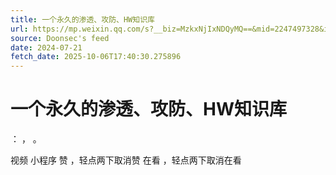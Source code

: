 ```yaml
---
title: 一个永久的渗透、攻防、HW知识库
url: https://mp.weixin.qq.com/s?__biz=MzkxNjIxNDQyMQ==&mid=2247497328&idx=1&sn=d20bed68ee0f237e4cd325469c228ced
source: Doonsec's feed
date: 2024-07-21
fetch_date: 2025-10-06T17:40:30.275896
---
```


# 一个永久的渗透、攻防、HW知识库

：
，
。

视频
小程序
赞
，轻点两下取消赞
在看
，轻点两下取消在看
